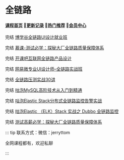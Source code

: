 # 全链路



#### [**课程首页**](../../README.md) 💖[**更新记录**](./gxjl-2024.md) 💖[**热门推荐**](./rmtj.md) 💖[**会员中心**](./vip.md)



完结 [博学谷全链路UI设计就业班](https://www.boxuegu.com/class/outline-3352.html)

完结 [慕课-测试必学：探秘大厂全链路质量保障体系](https://coding.imooc.com/class/558.html)

完结 [开课吧互联网全链路产品设计](https://www.kaikeba.com/course/vip/829)

完结 [网易微专业UI设计师–全链路实战班](https://study.163.com/course/introduction/1210803856.htm)

完结 [全链路压测实战30讲](https://time.geekbang.org/column/intro/100093001)

完结 [咕泡MySQL高阶技术从入门到精通](https://ke.gupaoedu.cn/course/detail/1294)

完结 [咕泡Elastic Stack分布式全链路监控告警实战](https://ke.gupaoedu.cn/course/courses/1270)

完结 [咕泡Elastic （ELK）Stack 实战之 Dubbo 全链路监控](https://ke.gupaoedu.cn/course/courses/1397)

 完结  [测试高薪必学：探秘大厂全链路质量保障体系](https://coding.imooc.com/class/558.html)

::: tip
联系方式：微信：jerryttom

全网课程都有，欢迎私聊

 

:::